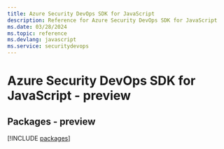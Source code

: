 ```yaml
---
title: Azure Security DevOps SDK for JavaScript
description: Reference for Azure Security DevOps SDK for JavaScript
ms.date: 03/28/2024
ms.topic: reference
ms.devlang: javascript
ms.service: securitydevops
---
```

# Azure Security DevOps SDK for JavaScript - preview
## Packages - preview
[!INCLUDE [packages](security-devops-index.md)]